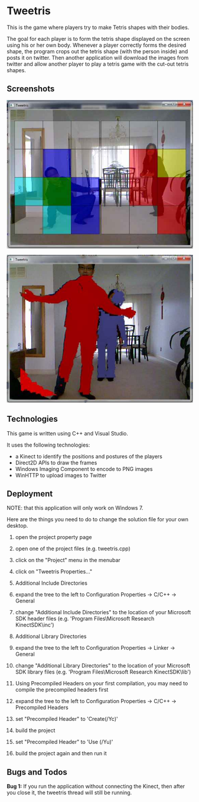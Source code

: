 # Tweetris

This is the game where players try to make Tetris shapes with their bodies.

The goal for each player is to form the tetris shape displayed on the screen
using his or her own body. Whenever a player correctly forms the desired shape,
the program crops out the tetris shape (with the person inside) and posts it on
twitter. Then another application will download the images from twitter and
allow another player to play a tetris game with the cut-out tetris shapes.

## Screenshots

![Two players trying to form the same S shape](screenshots/twoplayers.jpg)

![Player coverage overlayed on top of video image.](screenshots/depth.jpg)

## Technologies

This game is written using C++ and Visual Studio.

It uses the following technologies:
- a Kinect to identify the positions and postures of the players
- Direct2D APIs to draw the frames
- Windows Imaging Component to encode to PNG images
- WinHTTP to upload images to Twitter

## Deployment

NOTE: that this application will only work on Windows 7.

Here are the things you need to do to change the solution file for
your own desktop.

1. open the project property page
  1. open one of the project files (e.g. tweetris.cpp)
  2. click on the "Project" menu in the menubar
  3. click on "Tweetris Properties..."

2. Additional Include Directories
  1. expand the tree to the left to
      Configuration Properties -> C/C++ -> General
  2. change "Additional Include Directories" to the location of
      your Microsoft SDK header files
      (e.g. 'Program Files\Microsoft Research KinectSDK\inc')

3. Additional Library Directories
  1. expand the tree to the left to
      Configuration Properties -> Linker -> General
  2. change "Additional Library Directories" to the location of
      your Microsoft SDK library files
      (e.g. 'Program Files\Microsoft Research KinectSDK\lib')

4. Using Precompiled Headers
   on your first compilation, you may need to compile the precompiled
   headers first
  1. expand the tree to the left to
      Configuration Properties -> C/C++ -> Precompiled Headers
  2. set "Precompiled Header" to 'Create(/Yc)'
  3. build the project
  4. set "Precompiled Header" to 'Use (/Yu)'
  5. build the project again and then run it

## Bugs and Todos

**Bug 1:**
If you run the application without connecting the Kinect, then after you close
it, the tweetris thread will still be running.
